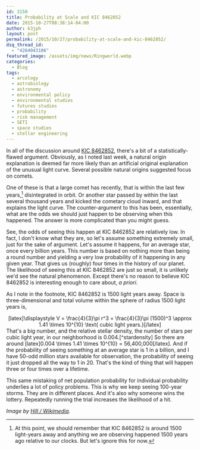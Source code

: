 ```yaml
---
id: 3150
title: Probability at Scale and KIC 8462852
date: 2015-10-27T08:38:14-04:00
author: k3jph
layout: post
permalink: /2015/10/27/probability-at-scale-and-kic-8462852/
dsq_thread_id:
  - "4264043106"
featured_image: /assets/img/news/Ringworld.webp
categories:
  - Blog
tags:
  - arcology
  - astrobiology
  - astronomy
  - environmental policy
  - environmental studies
  - futures studies
  - probability
  - risk management
  - SETI
  - space studies
  - stellar engineering
---
```

In all of the discussion around [KIC 8462852](https://jameshoward.us/2015/10/17/applying-bayes-to-kic-8462852/), there's a bit of a statistically-flawed argument.  Obviously, as I noted last week, a natural origin explanation is deemed far more likely than an artificial original explanation of the unusual light curve.  Several possible natural origins suggested focus on comets. 

One of these is that a large comet has recently, that is within the last few years,[^1] disintegrated in orbit.  Or another star passed by within the last several thousand years and kicked the cometary cloud inward, and that explains the light curve.  The counter-argument to this has been, essentially, what are the odds we should just happen to be observing when this happened.  The answer is more complicated than you might guess.

See, the odds of seeing this happen at KIC 8462852 are relatively low.  In fact, I don't know what they are, so let's assume something extremely small, just for the sake of argument.  Let's assume it happens, for an average star, once every billion years.  This number is based on nothing more than being a round number and yielding a very low probability of it happening in any given year.  That gives us (roughly) four times in the history of our planet.  The likelihood of seeing this at KIC 8462852 are just so small, it is unlikely we'd see the natural phenomenon.  Except there's no reason to believe KIC 8462852 is interesting enough to care about, _a priori_.

As I note in the footnote, KIC 8462852 is 1500 light years away.  Space is three-dimensional and total volume within the sphere of radius 1500 light years is,
<center>[latex]\displaystyle V = \frac{4}{3}\pi r^3 = \frac{4}{3}\pi (1500)^3 \approx 1.41 \times 10^{10} \text{ cubic light years.}[/latex]</center>
That's a big number, and the relative stellar density, the number of stars per cubic light year, in our neighborhood is 0.004.[^stardensity]  So there are around [latex]0.004 \times 1.41 \times 10^{10} = 56,400,000[/latex].  And if the probability of seeing something at an average star is 1 in a billion, and I have 50-odd million stars available for observation, the probability of seeing it just dropped all the way to 1 in 20.  That's the kind of thing that will happen three or four times over a lifetime.  

This same mistaking of net population probability for individual probability underlies a lot of policy problems.  This is why we keep seeing 100-year storms.  They are in different places.  And it's also why someone wins the lottery.  Repeatedly running the trial increases the likelihood of a hit.

[^1]: At this point, we should remember that KIC 8462852 is around 1500 light-years away and anything we are observing happened 1500 years ago relative to our clocks.  But let's ignore this for now.
[^stardensity]: Erik Gregersen, _The Milky Way and Beyond_, Rosen Publishing Group. pp. 35–36.

_Image by [Hill / Wikimedia](https://commons.wikimedia.org/wiki/File:Ringworld.webp)._
